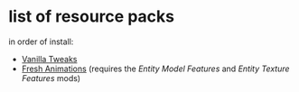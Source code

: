 # list of resource packs

in order of install:

- [Vanilla Tweaks](https://vanillatweaks.net/picker/resource-packs/)
- [Fresh Animations](https://modrinth.com/resourcepack/fresh-animations) (requires the *Entity Model Features* and *Entity Texture Features* mods)
